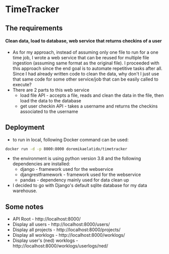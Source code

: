 # TimeTracker
## The requirements
#### Clean data, load to database, web service that returns checkins of a user
- As for my approach, instead of assuming only one file to run for a one time job, I wrote a web service that can be reused for multiple file ingestion (assuming same format as the original file). I proceeded with this approach since the end goal is to automate repetitive tasks after all. Since I had already written code to clean the data, why don't I just use that same code for some other service/job that can be easily called to execute? 
- There are 2 parts to this web service
    - load file API - accepts a file, reads and clean the data in the file, then load the data to the database
    - get user checkin API - takes a username and returns the checkins associated to the username

## Deployment
- to run in local, following Docker command can be used:
```sh
docker run -d -p 8000:8000 doremikaelatido/timetracker
```
- the environment is using python version 3.8 and the following dependencies are installed:
    - django - framework used for the webservice
    - djangrestframework - framework used for the webservice
    - pandas - dependency mainly used for data clean up
- I decided to go with Django's default sqlite database for my data warehouse.

## Some notes
- API Root - http://localhost:8000/
- Display all users - http://localhost:8000/users/
- Display all projects - http://localhost:8000/projects/
- Display all worklogs - http://localhost:8000/worklogs/
- Display user's (ned) worklogs - http://localhost:8000/worklogs/userlogs/ned/